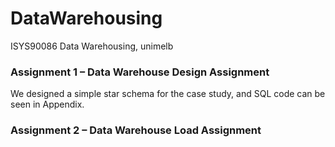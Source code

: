 # DataWarehousing
ISYS90086 Data Warehousing, unimelb
### Assignment 1 – Data Warehouse Design Assignment
We designed a simple star schema for the case study, and SQL code can be seen in Appendix.
### Assignment 2 – Data Warehouse Load Assignment

